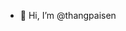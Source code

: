 - 👋 Hi, I’m @thangpaisen


<!---
thangpaisen/thangpaisen is a ✨ special ✨ repository because its `README.md` (this file) appears on your GitHub profile.
You can click the Preview link to take a look at your changes.
--->
